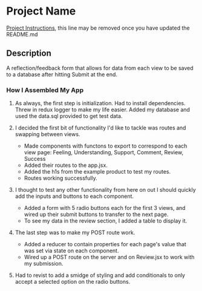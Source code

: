 # Project Name

[Project Instructions](./INSTRUCTIONS.md), this line may be removed once you have updated the README.md

## Description

A reflection/feedback form that allows for data from each view to be saved to a database after hitting Submit at the end.


###  How I Assembled My App

1.  As always, the first step is initialization.  Had to install dependencies.  Threw in redux logger to make my life easier.  Added my database and used the data.sql provided to get test data.

2.  I decided the first bit of functionality I'd like to tackle was routes and swapping between views.
    - Made components with functons to export to correspond to each view page: Feeling, Understanding, Support, Comment, Review, Success
    - Added their routes to the app.jsx.
    - Added the h1s from the example product to test my routes.
    - Routes working successfully.

3.  I thought to test any other functionality from here on out I should quickly add the inputs and buttons to each component.
    - Added a form with 5 radio buttons each for the first 3 views, and wired up their submit buttons to transfer to the next page.
    - To see my data in the review section, I added a table to display it.

4.  The last step was to make my POST route work.
    - Added a reducer to contain properties for each page's value that was set via state on each component.
    - Wired up a POST route on the server and on Review.jsx to work with my submission.

5.  Had to revist to add a smidge of styling and add conditionals to only accept a selected option on the radio buttons.